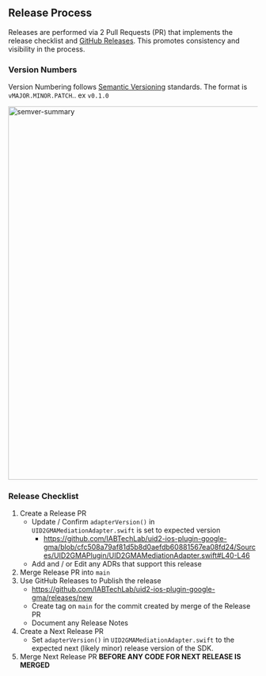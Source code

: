 ## Release Process

Releases are performed via 2 Pull Requests (PR) that implements the release checklist and [GitHub Releases](https://docs.github.com/en/repositories/releasing-projects-on-github/managing-releases-in-a-repository).  This promotes consistency and visibility in the process.

### Version Numbers

Version Numbering follows [Semantic Versioning](https://semver.org) standards.  The format is `vMAJOR.MINOR.PATCH`.. ex `v0.1.0`

<img width="753" alt="semver-summary" src="https://user-images.githubusercontent.com/989928/230925438-ac6ac422-6358-4e96-9536-e3f8fc935317.png">

### Release Checklist

1. Create a Release PR
    * Update / Confirm `adapterVersion()` in `UID2GMAMediationAdapter.swift` is set to expected version
      * https://github.com/IABTechLab/uid2-ios-plugin-google-gma/blob/cfc508a79af81d5b8d0aefdb60881567ea08fd24/Sources/UID2GMAPlugin/UID2GMAMediationAdapter.swift#L40-L46
    * Add and / or Edit any ADRs that support this release
2. Merge Release PR into `main`
3. Use GitHub Releases to Publish the release
    * https://github.com/IABTechLab/uid2-ios-plugin-google-gma/releases/new
    * Create tag on `main` for the commit created by merge of the Release PR
    * Document any Release Notes
4. Create a Next Release PR
    * Set `adapterVersion()` in `UID2GMAMediationAdapter.swift` to the expected next (likely minor) release version of the SDK.
5. Merge Next Release PR **BEFORE ANY CODE FOR NEXT RELEASE IS MERGED**
